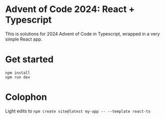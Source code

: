 # Advent of Code 2024: React + Typescript

This is solutions for 2024 Advent of Code in Typescript, wrapped in a very simple React app.

# Get started

```
npm install
npm run dev
```

# Colophon

Light edits to `npm create vite@latest my-app -- --template react-ts`